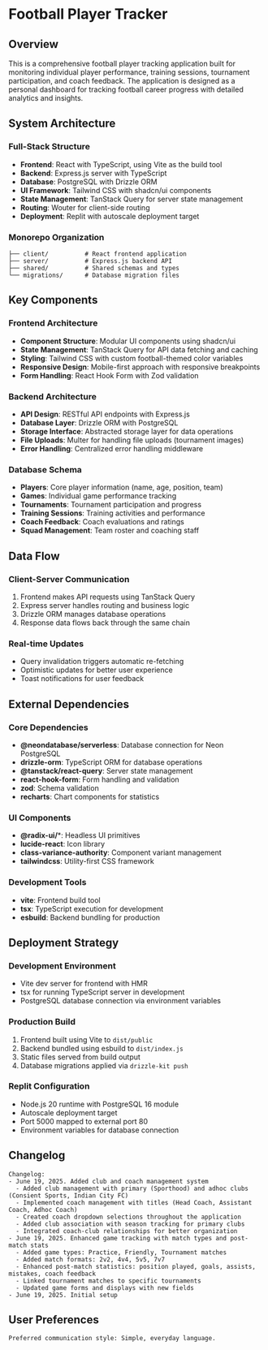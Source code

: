 # Football Player Tracker

## Overview

This is a comprehensive football player tracking application built for monitoring individual player performance, training sessions, tournament participation, and coach feedback. The application is designed as a personal dashboard for tracking football career progress with detailed analytics and insights.

## System Architecture

### Full-Stack Structure
- **Frontend**: React with TypeScript, using Vite as the build tool
- **Backend**: Express.js server with TypeScript
- **Database**: PostgreSQL with Drizzle ORM
- **UI Framework**: Tailwind CSS with shadcn/ui components
- **State Management**: TanStack Query for server state management
- **Routing**: Wouter for client-side routing
- **Deployment**: Replit with autoscale deployment target

### Monorepo Organization
```
├── client/          # React frontend application
├── server/          # Express.js backend API
├── shared/          # Shared schemas and types
└── migrations/      # Database migration files
```

## Key Components

### Frontend Architecture
- **Component Structure**: Modular UI components using shadcn/ui
- **State Management**: TanStack Query for API data fetching and caching
- **Styling**: Tailwind CSS with custom football-themed color variables
- **Responsive Design**: Mobile-first approach with responsive breakpoints
- **Form Handling**: React Hook Form with Zod validation

### Backend Architecture
- **API Design**: RESTful API endpoints with Express.js
- **Database Layer**: Drizzle ORM with PostgreSQL
- **Storage Interface**: Abstracted storage layer for data operations
- **File Uploads**: Multer for handling file uploads (tournament images)
- **Error Handling**: Centralized error handling middleware

### Database Schema
- **Players**: Core player information (name, age, position, team)
- **Games**: Individual game performance tracking
- **Tournaments**: Tournament participation and progress
- **Training Sessions**: Training activities and performance
- **Coach Feedback**: Coach evaluations and ratings
- **Squad Management**: Team roster and coaching staff

## Data Flow

### Client-Server Communication
1. Frontend makes API requests using TanStack Query
2. Express server handles routing and business logic
3. Drizzle ORM manages database operations
4. Response data flows back through the same chain

### Real-time Updates
- Query invalidation triggers automatic re-fetching
- Optimistic updates for better user experience
- Toast notifications for user feedback

## External Dependencies

### Core Dependencies
- **@neondatabase/serverless**: Database connection for Neon PostgreSQL
- **drizzle-orm**: TypeScript ORM for database operations
- **@tanstack/react-query**: Server state management
- **react-hook-form**: Form handling and validation
- **zod**: Schema validation
- **recharts**: Chart components for statistics

### UI Components
- **@radix-ui/***: Headless UI primitives
- **lucide-react**: Icon library
- **class-variance-authority**: Component variant management
- **tailwindcss**: Utility-first CSS framework

### Development Tools
- **vite**: Frontend build tool
- **tsx**: TypeScript execution for development
- **esbuild**: Backend bundling for production

## Deployment Strategy

### Development Environment
- Vite dev server for frontend with HMR
- tsx for running TypeScript server in development
- PostgreSQL database connection via environment variables

### Production Build
1. Frontend built using Vite to `dist/public`
2. Backend bundled using esbuild to `dist/index.js`
3. Static files served from build output
4. Database migrations applied via `drizzle-kit push`

### Replit Configuration
- Node.js 20 runtime with PostgreSQL 16 module
- Autoscale deployment target
- Port 5000 mapped to external port 80
- Environment variables for database connection

## Changelog

```
Changelog:
- June 19, 2025. Added club and coach management system
  - Added club management with primary (Sporthood) and adhoc clubs (Consient Sports, Indian City FC)
  - Implemented coach management with titles (Head Coach, Assistant Coach, Adhoc Coach)
  - Created coach dropdown selections throughout the application
  - Added club association with season tracking for primary clubs
  - Integrated coach-club relationships for better organization
- June 19, 2025. Enhanced game tracking with match types and post-match stats
  - Added game types: Practice, Friendly, Tournament matches
  - Added match formats: 2v2, 4v4, 5v5, 7v7
  - Enhanced post-match statistics: position played, goals, assists, mistakes, coach feedback
  - Linked tournament matches to specific tournaments
  - Updated game forms and displays with new fields
- June 19, 2025. Initial setup
```

## User Preferences

```
Preferred communication style: Simple, everyday language.
```